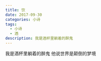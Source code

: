 ```yaml
---
title: 饮
date: 2017-09-30
categories: 小诗
tags:
  - 小诗
  - 酒
description: 我是酒杯里躺着的醉鬼
---
```


我是酒杯里躺着的醉鬼
他说世界是颠倒的梦境